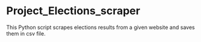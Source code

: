 # Project_Elections_scraper
This Python script scrapes elections results from a given website and saves them in csv file.
